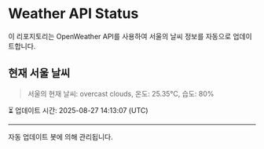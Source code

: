 
# Weather API Status

이 리포지토리는 OpenWeather API를 사용하여 서울의 날씨 정보를 자동으로 업데이트합니다.

## 현재 서울 날씨
> 서울의 현재 날씨: overcast clouds, 온도: 25.35°C, 습도: 80%

⏳ 업데이트 시간: 2025-08-27 14:13:07 (UTC)

---
자동 업데이트 봇에 의해 관리됩니다.
